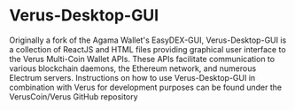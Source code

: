# Verus-Desktop-GUI
Originally a fork of the Agama Wallet's EasyDEX-GUI, Verus-Desktop-GUI is a collection of ReactJS and HTML files providing graphical user interface to the Verus Multi-Coin Wallet APIs. These APIs facilitate communication to various blockchain daemons, the Ethereum network, and numerous Electrum servers. Instructions on how to use Verus-Desktop-GUI in combination with Verus for development purposes can be found under the VerusCoin/Verus GitHub repository
